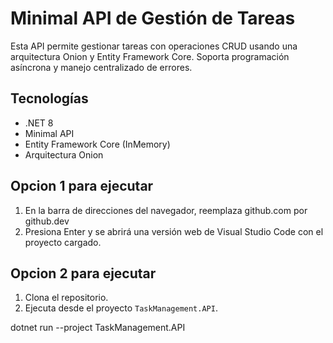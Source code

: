 # Minimal API de Gestión de Tareas

Esta API permite gestionar tareas con operaciones CRUD usando una arquitectura Onion y Entity Framework Core. Soporta programación asíncrona y manejo centralizado de errores.

## Tecnologías
- .NET 8
- Minimal API
- Entity Framework Core (InMemory)
- Arquitectura Onion

## Opcion 1 para ejecutar
1. En la barra de direcciones del navegador, reemplaza github.com por github.dev
2. Presiona Enter y se abrirá una versión web de Visual Studio Code con el proyecto cargado.

## Opcion 2 para ejecutar
1. Clona el repositorio.
2. Ejecuta desde el proyecto `TaskManagement.API`.

dotnet run --project TaskManagement.API

